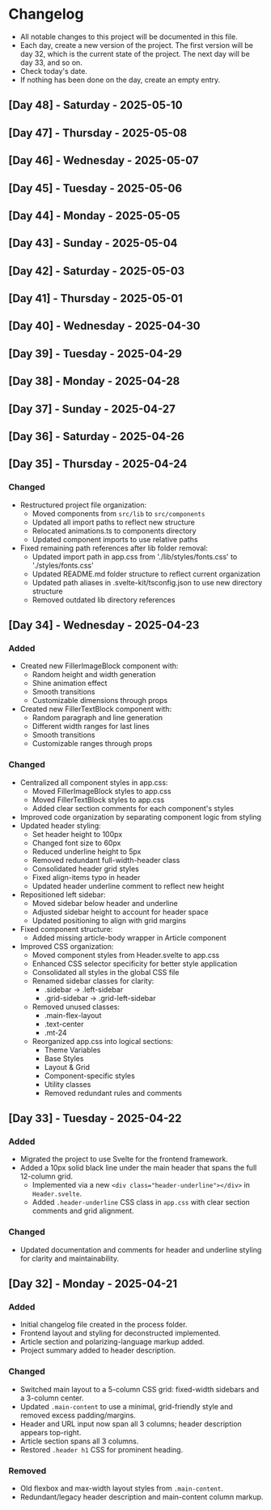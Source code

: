 # Changelog

- All notable changes to this project will be documented in this file.
- Each day, create a new version of the project. The first version will be day 32, which is the current state of the project. The next day will be day 33, and so on.
- Check today's date.
- If nothing has been done on the day, create an empty entry.

## [Day 48] - Saturday - 2025-05-10

## [Day 47] - **Thursday** - 2025-05-08

## [Day 46] - Wednesday - 2025-05-07

## [Day 45] - Tuesday - 2025-05-06

## [Day 44] - Monday - 2025-05-05

## [Day 43] - Sunday - 2025-05-04

## [Day 42] - Saturday - 2025-05-03

## [Day 41] - **Thursday** - 2025-05-01

## [Day 40] - Wednesday - 2025-04-30

## [Day 39] - Tuesday - 2025-04-29

## [Day 38] - Monday - 2025-04-28

## [Day 37] - Sunday - 2025-04-27

## [Day 36] - Saturday - 2025-04-26

## [Day 35] - **Thursday** - 2025-04-24

### Changed

- Restructured project file organization:
  - Moved components from `src/lib` to `src/components`
  - Updated all import paths to reflect new structure
  - Relocated animations.ts to components directory
  - Updated component imports to use relative paths
- Fixed remaining path references after lib folder removal:
  - Updated import path in app.css from './lib/styles/fonts.css' to './styles/fonts.css'
  - Updated README.md folder structure to reflect current organization
  - Updated path aliases in .svelte-kit/tsconfig.json to use new directory structure
  - Removed outdated lib directory references

## [Day 34] - Wednesday - 2025-04-23

### Added

- Created new FillerImageBlock component with:
  - Random height and width generation
  - Shine animation effect
  - Smooth transitions
  - Customizable dimensions through props
- Created new FillerTextBlock component with:
  - Random paragraph and line generation
  - Different width ranges for last lines
  - Smooth transitions
  - Customizable ranges through props

### Changed

- Centralized all component styles in app.css:
  - Moved FillerImageBlock styles to app.css
  - Moved FillerTextBlock styles to app.css
  - Added clear section comments for each component's styles
- Improved code organization by separating component logic from styling
- Updated header styling:
  - Set header height to 100px
  - Changed font size to 60px
  - Reduced underline height to 5px
  - Removed redundant full-width-header class
  - Consolidated header grid styles
  - Fixed align-items typo in header
  - Updated header underline comment to reflect new height
- Repositioned left sidebar:
  - Moved sidebar below header and underline
  - Adjusted sidebar height to account for header space
  - Updated positioning to align with grid margins
- Fixed component structure:
  - Added missing article-body wrapper in Article component
- Improved CSS organization:
  - Moved component styles from Header.svelte to app.css
  - Enhanced CSS selector specificity for better style application
  - Consolidated all styles in the global CSS file
  - Renamed sidebar classes for clarity:
    - .sidebar → .left-sidebar
    - .grid-sidebar → .grid-left-sidebar
  - Removed unused classes:
    - .main-flex-layout
    - .text-center
    - .mt-24
  - Reorganized app.css into logical sections:
    - Theme Variables
    - Base Styles
    - Layout & Grid
    - Component-specific styles
    - Utility classes
    - Removed redundant rules and comments

## [Day 33] - Tuesday - 2025-04-22

### Added

- Migrated the project to use Svelte for the frontend framework.
- Added a 10px solid black line under the main header that spans the full 12-column grid.
  - Implemented via a new `<div class="header-underline"></div>` in `Header.svelte`.
  - Added `.header-underline` CSS class in `app.css` with clear section comments and grid alignment.

### Changed

- Updated documentation and comments for header and underline styling for clarity and maintainability.

## [Day 32] - Monday - 2025-04-21

### Added

- Initial changelog file created in the process folder.
- Frontend layout and styling for deconstructed implemented.
- Article section and polarizing-language markup added.
- Project summary added to header description.

### Changed

- Switched main layout to a 5-column CSS grid: fixed-width sidebars and a 3-column center.
- Updated `.main-content` to use a minimal, grid-friendly style and removed excess padding/margins.
- Header and URL input now span all 3 columns; header description appears top-right.
- Article section spans all 3 columns.
- Restored `.header h1` CSS for prominent heading.

### Removed

- Old flexbox and max-width layout styles from `.main-content`.
- Redundant/legacy header description and main-content column markup.
